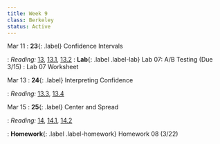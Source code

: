 ```yaml
---
title: Week 9
class: Berkeley
status: Active
---
```


Mar 11
: **23**{: .label} Confidence Intervals
 <!-- : [Slides](#) &#8226; [Demos](#) &#8226; [Blank Demos](#) -->
: *Reading:* [13](https://inferentialthinking.com/chapters/13/Estimation.html), [13.1](https://inferentialthinking.com/chapters/13/1/Percentiles.html), [13.2](https://inferentialthinking.com/chapters/13/2/Bootstrap.html)
: **Lab**{: .label .label-lab} Lab 07: A/B Testing (Due 3/15)
 : Lab 07 Worksheet

Mar 13
: **24**{: .label} Interpreting Confidence
 <!-- : [Slides](#) &#8226; [Demos](#) &#8226; [Blank Demos](#) -->
: *Reading:* [13.3](https://inferentialthinking.com/chapters/13/3/Confidence_Intervals.html), [13.4](https://inferentialthinking.com/chapters/13/4/Using_Confidence_Intervals.html)

Mar 15
: **25**{: .label} Center and Spread
 <!-- : [Slides](#) &#8226; [Demos](#) &#8226; [Blank Demos](#) -->
: *Reading:* [14](https://inferentialthinking.com/chapters/14/Why_the_Mean_Matters.html), [14.1](https://inferentialthinking.com/chapters/14/1/Properties_of_the_Mean.html), [14.2](https://inferentialthinking.com/chapters/14/2/Variability.html)
 <!--: Supplemental Videos: [Standard Units](#), [Checking Chebyshev Bounds](#)-->
: **Homework**{: .label .label-homework} Homework 08 (3/22)